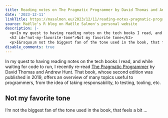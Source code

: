 ```yaml
---
title: Reading notes on The Pragmatic Programmer by David Thomas and Andrew Hunt
date: '2023-12-11'
linkTitle: https://masalmon.eu/2023/12/11/reading-notes-pragmatic-programmer/
source: Maëlle's R blog on Maëlle Salmon's personal website
description: |-
  <p>In my quest to having reading notes on the tech books I read, and while waiting for code to run, I recently re-read <a href="https://pragprog.com/titles/tpp20/the-pragmatic-programmer-20th-anniversary-edition/">The Pragmatic Programmer</a> by David Thomas and Andrew Hunt. That book, whose second edition was published in 2019, offers an overview of many topics useful to programmers, from the idea of taking responsability, to testing, tooling, etc.</p>
  <h2 id="not-my-favorite-tone">Not my favorite tone</h2>
  <p>I&rsquo;m not the biggest fan of the tone used in the book, that feels a bit ...
disable_comments: true
---
```

<p>In my quest to having reading notes on the tech books I read, and while waiting for code to run, I recently re-read <a href="https://pragprog.com/titles/tpp20/the-pragmatic-programmer-20th-anniversary-edition/">The Pragmatic Programmer</a> by David Thomas and Andrew Hunt. That book, whose second edition was published in 2019, offers an overview of many topics useful to programmers, from the idea of taking responsability, to testing, tooling, etc.</p>
<h2 id="not-my-favorite-tone">Not my favorite tone</h2>
<p>I&rsquo;m not the biggest fan of the tone used in the book, that feels a bit ...